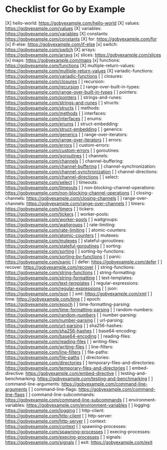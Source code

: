 # Checklist for Go by Example

[X] hello-world: https://gobyexample.com/hello-world
[X] values: https://gobyexample.com/values
[X] variables: https://gobyexample.com/variables
[X] constants: https://gobyexample.com/constants
[X] for: https://gobyexample.com/for
[x] if-else: https://gobyexample.com/if-else
[x] switch: https://gobyexample.com/switch
[X] arrays: https://gobyexample.com/arrays
[x] slices: https://gobyexample.com/slices
[x] maps: https://gobyexample.com/maps
[x] functions: https://gobyexample.com/functions
[X] multiple-return-values: https://gobyexample.com/multiple-return-values
[X] variadic-functions: https://gobyexample.com/variadic-functions
[ ] closures: https://gobyexample.com/closures
[ ] recursion: https://gobyexample.com/recursion
[ ] range-over-built-in-types: https://gobyexample.com/range-over-built-in-types
[ ] pointers: https://gobyexample.com/pointers
[ ] strings-and-runes: https://gobyexample.com/strings-and-runes
[ ] structs: https://gobyexample.com/structs
[ ] methods: https://gobyexample.com/methods
[ ] interfaces: https://gobyexample.com/interfaces
[ ] enums: https://gobyexample.com/enums
[ ] struct-embedding: https://gobyexample.com/struct-embedding
[ ] generics: https://gobyexample.com/generics
[ ] range-over-iterators: https://gobyexample.com/range-over-iterators
[ ] errors: https://gobyexample.com/errors
[ ] custom-errors: https://gobyexample.com/custom-errors
[ ] goroutines: https://gobyexample.com/goroutines
[ ] channels: https://gobyexample.com/channels
[ ] channel-buffering: https://gobyexample.com/channel-buffering
[ ] channel-synchronization: https://gobyexample.com/channel-synchronization
[ ] channel-directions: https://gobyexample.com/channel-directions
[ ] select: https://gobyexample.com/select
[ ] timeouts: https://gobyexample.com/timeouts
[ ] non-blocking-channel-operations: https://gobyexample.com/non-blocking-channel-operations
[ ] closing-channels: https://gobyexample.com/closing-channels
[ ] range-over-channels: https://gobyexample.com/range-over-channels
[ ] timers: https://gobyexample.com/timers
[ ] tickers: https://gobyexample.com/tickers
[ ] worker-pools: https://gobyexample.com/worker-pools
[ ] waitgroups: https://gobyexample.com/waitgroups
[ ] rate-limiting: https://gobyexample.com/rate-limiting
[ ] atomic-counters: https://gobyexample.com/atomic-counters
[ ] mutexes: https://gobyexample.com/mutexes
[ ] stateful-goroutines: https://gobyexample.com/stateful-goroutines
[ ] sorting: https://gobyexample.com/sorting
[ ] sorting-by-functions: https://gobyexample.com/sorting-by-functions
[ ] panic: https://gobyexample.com/panic
[ ] defer: https://gobyexample.com/defer
[ ] recover: https://gobyexample.com/recover
[ ] string-functions: https://gobyexample.com/string-functions
[ ] string-formatting: https://gobyexample.com/string-formatting
[ ] text-templates: https://gobyexample.com/text-templates
[ ] regular-expressions: https://gobyexample.com/regular-expressions
[ ] json: https://gobyexample.com/json
[ ] xml: https://gobyexample.com/xml
[ ] time: https://gobyexample.com/time
[ ] epoch: https://gobyexample.com/epoch
[ ] time-formatting-parsing: https://gobyexample.com/time-formatting-parsing
[ ] random-numbers: https://gobyexample.com/random-numbers
[ ] number-parsing: https://gobyexample.com/number-parsing
[ ] url-parsing: https://gobyexample.com/url-parsing
[ ] sha256-hashes: https://gobyexample.com/sha256-hashes
[ ] base64-encoding: https://gobyexample.com/base64-encoding
[ ] reading-files: https://gobyexample.com/reading-files
[ ] writing-files: https://gobyexample.com/writing-files
[ ] line-filters: https://gobyexample.com/line-filters
[ ] file-paths: https://gobyexample.com/file-paths
[ ] directories: https://gobyexample.com/directories
[ ] temporary-files-and-directories: https://gobyexample.com/temporary-files-and-directories
[ ] embed-directive: https://gobyexample.com/embed-directive
[ ] testing-and-benchmarking: https://gobyexample.com/testing-and-benchmarking
[ ] command-line-arguments: https://gobyexample.com/command-line-arguments
[ ] command-line-flags: https://gobyexample.com/command-line-flags
[ ] command-line-subcommands: https://gobyexample.com/command-line-subcommands
[ ] environment-variables: https://gobyexample.com/environment-variables
[ ] logging: https://gobyexample.com/logging
[ ] http-client: https://gobyexample.com/http-client
[ ] http-server: https://gobyexample.com/http-server
[ ] context: https://gobyexample.com/context
[ ] spawning-processes: https://gobyexample.com/spawning-processes
[ ] execing-processes: https://gobyexample.com/execing-processes
[ ] signals: https://gobyexample.com/signals
[ ] exit: https://gobyexample.com/exit